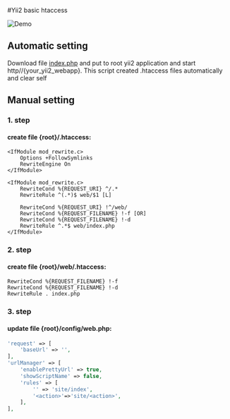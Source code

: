 #Yii2 basic htaccess

![Demo](https://github.com/ilopX/yii2-basic-htaccess/blob/master/example.png)

## Automatic setting
Download file [index.php](https://raw.githubusercontent.com/ilopX/yii2-basic-htaccess/master/index.php) 
and put to root yii2 application and start http//{your_yii2_webapp}. This script created .htaccess files automatically and clear self

## Manual setting
### 1. step
#### create file {root}/.htaccess:
```
<IfModule mod_rewrite.c>
    Options +FollowSymlinks
    RewriteEngine On
</IfModule>
 
<IfModule mod_rewrite.c>
    RewriteCond %{REQUEST_URI} ^/.*
    RewriteRule ^(.*)$ web/$1 [L]

    RewriteCond %{REQUEST_URI} !^/web/
    RewriteCond %{REQUEST_FILENAME} !-f [OR]
    RewriteCond %{REQUEST_FILENAME} !-d
    RewriteRule ^.*$ web/index.php
</IfModule> 
```
### 2. step 
#### create file {root}/web/.htaccess:
```
RewriteCond %{REQUEST_FILENAME} !-f
RewriteCond %{REQUEST_FILENAME} !-d
RewriteRule . index.php
```
### 3. step
#### update file {root}/config/web.php:
```php
'request' => [
    'baseUrl' => '',
],
'urlManager' => [
    'enablePrettyUrl' => true,
    'showScriptName' => false,
    'rules' => [
        '' => 'site/index',
        '<action>'=>'site/<action>',
    ],
],
```
